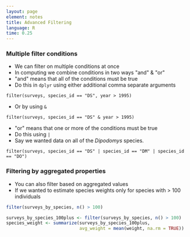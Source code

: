 ```yaml
---
layout: page
element: notes
title: Advanced Filtering
language: R
time: 0.25
---
```


### Multiple filter conditions

* We can filter on multiple conditions at once
* In computing we combine conditions in two ways "and" & "or"
* "and" means that all of the conditions must be true
* Do this in `dplyr` using either additional comma separate arguments

```
filter(surveys, species_id == "DS", year > 1995)
```

* Or by using `&`

```
filter(surveys, species_id == "DS" & year > 1995)
```

* "or" means that one or more of the conditions must be true
* Do this using `|`
* Say we wanted data on all of the *Dipodomys* species.

```
filter(surveys, species_id == "DS" | species_id == "DM" | species_id == "DO")
```

### Filtering by aggregated properties

* You can also filter based on aggregated values
* If we wanted to estimate species weights only for species with > 100 individuals

```r
filter(surveys_by_species, n() > 100)
```

```r
surveys_by_species_100plus <- filter(surveys_by_species, n() > 100)
species_weight <- summarize(surveys_by_species_100plus,
                            avg_weight = mean(weight, na.rm = TRUE))
```